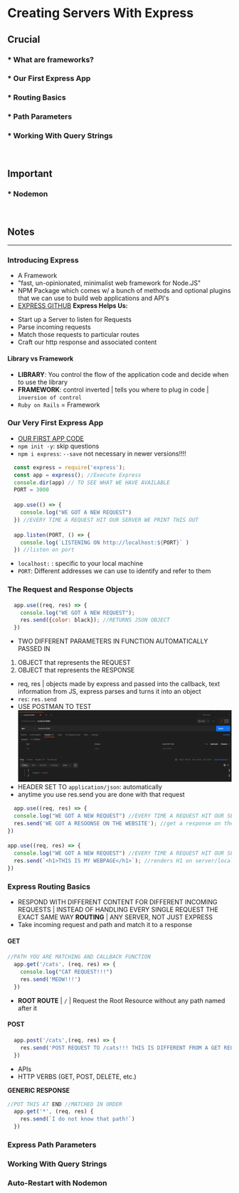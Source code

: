 # Creating Servers With Express

## Crucial 

### * What are frameworks?
### * Our First Express App
### * Routing Basics
### * Path Parameters
### * Working With Query Strings

<br>

## Important 

### * Nodemon

<br>

## Notes

<hr>

### Introducing Express
- A Framework
- "fast, un-opinionated, minimalist web framework for Node.JS"
- NPM Package which comes w/ a bunch of methods and optional plugins that we can use to build web applications and API's
- [EXPRESS GITHUB](https://github.com/expressjs/express)
**Express Helps Us:**
* Start up a Server to listen for Requests
* Parse incoming requests
* Match those requests to particular routes
* Craft our http response and associated content

#### Library vs Framework
- **LIBRARY**: You control the flow of the application code and decide when to use the library
- **FRAMEWORK**: control inverted | tells you where to plug in code | `inversion of control`
- `Ruby on Rails` = Framework

### Our Very First Express App
- [OUR FIRST APP CODE](01_first_app/index.js)
- `npm init -y`: skip questions
- `npm i express`: `--save` not necessary in newer versions!!!!
```js
  const express = require('express');
  const app = express(); //Execute Express
  console.dir(app) // TO SEE WHAT WE HAVE AVAILABLE
  PORT = 3000

  app.use(() => {
    console.log("WE GOT A NEW REQUEST")
  }) //EVERY TIME A REQUEST HIT OUR SERVER WE PRINT THIS OUT

  app.listen(PORT, () => {
    console.log(`LISTENING ON http://localhost:${PORT}` )
  }) //listen on port

```
- `localhost:` : specific to your local machine
- `PORT`: Different addresses we can use to identify and refer to them

### The Request and Response Objects
```js
  app.use((req, res) => {
    console.log("WE GOT A NEW REQUEST");
    res.send({color: black}); //RETURNS JSON OBJECT
  }) 
```
- TWO DIFFERENT PARAMETERS IN FUNCTION AUTOMATICALLY PASSED IN
1. OBJECT that represents the REQUEST
2. OBJECT that represents the RESPONSE
- req, res | objects made by express and passed into the callback, text information from JS, express parses and turns it into an object
- `res`: `res.send`
- USE POSTMAN TO TEST
![POSTMAN RES SEND EXAMPLE](./assets/postman_res_send.png)
- HEADER SET TO `application/json`: automatically
- anytime you use res.send you are done with that request
```js
  app.use((req, res) => {
  console.log("WE GOT A NEW REQUEST") //EVERY TIME A REQUEST HIT OUR SERVER WE PRINT THIS OUT(refresh page)
  res.send('WE GOT A RESOONSE ON THE WEBSITE'); //get a response on the server/localhost:8080 
})

app.use((req, res) => {
  console.log("WE GOT A NEW REQUEST") //EVERY TIME A REQUEST HIT OUR SERVER WE PRINT THIS OUT(refresh page)
  res.send(`<h1>THIS IS MY WEBPAGE</h1>`); //renders H1 on server/localhost:8080 - HTML in POSTMAN
}) 

```

### Express Routing Basics
- RESPOND WITH DIFFERENT CONTENT FOR DIFFERENT INCOMING REQUESTS | INSTEAD OF HANDLING EVERY SINGLE REQUEST THE EXACT SAME WAY
**ROUTING** | ANY SERVER, NOT JUST EXPRESS
- Take incoming request and path and match it to a response
#### GET
```js
//PATH YOU ARE MATCHING AND CALLBACK FUNCTION
  app.get('/cats', (req, res) => {
    console.log("CAT REQUEST!!!")
    res.send('MEOW!!!')
  })
```
- **ROOT ROUTE** | `/` | Request the Root Resource without any path named after it

#### POST
```js
  app.post('/cats',(req, res) => {
    res.send('POST REQUEST TO /cats!!! THIS IS DIFFERENT FROM A GET REQUEST')
  })
```

- APIs
- HTTP VERBS (GET, POST, DELETE, etc.)

**GENERIC RESPONSE**
```js
//PUT THIS AT END //MATCHED IN ORDER
  app.get('*', (req, res) {
    res.send(`I do not know that path!`)
  })
```

### Express Path Parameters 


### Working With Query Strings


### Auto-Restart with Nodemon

